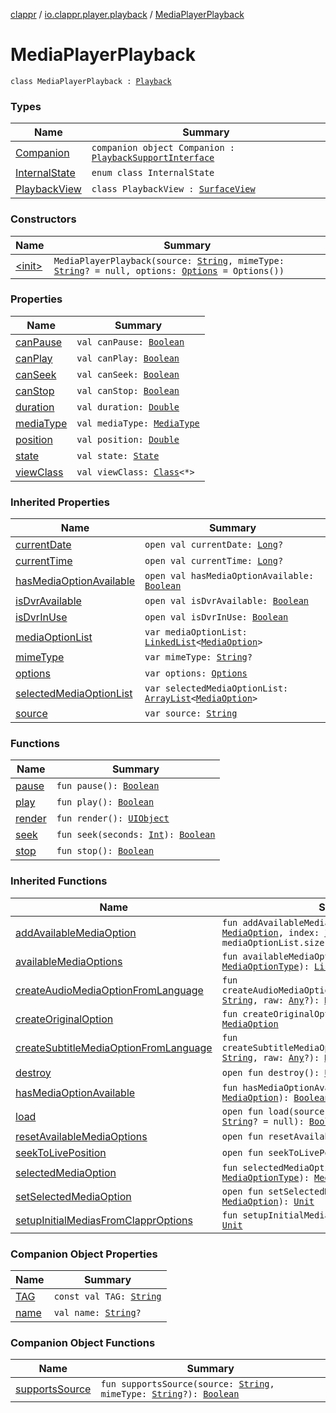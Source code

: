 [clappr](../../index.md) / [io.clappr.player.playback](../index.md) / [MediaPlayerPlayback](./index.md)

# MediaPlayerPlayback

`class MediaPlayerPlayback : `[`Playback`](../../io.clappr.player.components/-playback/index.md)

### Types

| Name | Summary |
|---|---|
| [Companion](-companion/index.md) | `companion object Companion : `[`PlaybackSupportInterface`](../../io.clappr.player.components/-playback-support-interface/index.md) |
| [InternalState](-internal-state/index.md) | `enum class InternalState` |
| [PlaybackView](-playback-view/index.md) | `class PlaybackView : `[`SurfaceView`](https://developer.android.com/reference/android/view/SurfaceView.html) |

### Constructors

| Name | Summary |
|---|---|
| [&lt;init&gt;](-init-.md) | `MediaPlayerPlayback(source: `[`String`](https://kotlinlang.org/api/latest/jvm/stdlib/kotlin/-string/index.html)`, mimeType: `[`String`](https://kotlinlang.org/api/latest/jvm/stdlib/kotlin/-string/index.html)`? = null, options: `[`Options`](../../io.clappr.player.base/-options/index.md)` = Options())` |

### Properties

| Name | Summary |
|---|---|
| [canPause](can-pause.md) | `val canPause: `[`Boolean`](https://kotlinlang.org/api/latest/jvm/stdlib/kotlin/-boolean/index.html) |
| [canPlay](can-play.md) | `val canPlay: `[`Boolean`](https://kotlinlang.org/api/latest/jvm/stdlib/kotlin/-boolean/index.html) |
| [canSeek](can-seek.md) | `val canSeek: `[`Boolean`](https://kotlinlang.org/api/latest/jvm/stdlib/kotlin/-boolean/index.html) |
| [canStop](can-stop.md) | `val canStop: `[`Boolean`](https://kotlinlang.org/api/latest/jvm/stdlib/kotlin/-boolean/index.html) |
| [duration](duration.md) | `val duration: `[`Double`](https://kotlinlang.org/api/latest/jvm/stdlib/kotlin/-double/index.html) |
| [mediaType](media-type.md) | `val mediaType: `[`MediaType`](../../io.clappr.player.components/-playback/-media-type/index.md) |
| [position](position.md) | `val position: `[`Double`](https://kotlinlang.org/api/latest/jvm/stdlib/kotlin/-double/index.html) |
| [state](state.md) | `val state: `[`State`](../../io.clappr.player.components/-playback/-state/index.md) |
| [viewClass](view-class.md) | `val viewClass: `[`Class`](https://developer.android.com/reference/java/lang/Class.html)`<*>` |

### Inherited Properties

| Name | Summary |
|---|---|
| [currentDate](../../io.clappr.player.components/-playback/current-date.md) | `open val currentDate: `[`Long`](https://kotlinlang.org/api/latest/jvm/stdlib/kotlin/-long/index.html)`?` |
| [currentTime](../../io.clappr.player.components/-playback/current-time.md) | `open val currentTime: `[`Long`](https://kotlinlang.org/api/latest/jvm/stdlib/kotlin/-long/index.html)`?` |
| [hasMediaOptionAvailable](../../io.clappr.player.components/-playback/has-media-option-available.md) | `open val hasMediaOptionAvailable: `[`Boolean`](https://kotlinlang.org/api/latest/jvm/stdlib/kotlin/-boolean/index.html) |
| [isDvrAvailable](../../io.clappr.player.components/-playback/is-dvr-available.md) | `open val isDvrAvailable: `[`Boolean`](https://kotlinlang.org/api/latest/jvm/stdlib/kotlin/-boolean/index.html) |
| [isDvrInUse](../../io.clappr.player.components/-playback/is-dvr-in-use.md) | `open val isDvrInUse: `[`Boolean`](https://kotlinlang.org/api/latest/jvm/stdlib/kotlin/-boolean/index.html) |
| [mediaOptionList](../../io.clappr.player.components/-playback/media-option-list.md) | `var mediaOptionList: `[`LinkedList`](https://developer.android.com/reference/java/util/LinkedList.html)`<`[`MediaOption`](../../io.clappr.player.components/-media-option/index.md)`>` |
| [mimeType](../../io.clappr.player.components/-playback/mime-type.md) | `var mimeType: `[`String`](https://kotlinlang.org/api/latest/jvm/stdlib/kotlin/-string/index.html)`?` |
| [options](../../io.clappr.player.components/-playback/options.md) | `var options: `[`Options`](../../io.clappr.player.base/-options/index.md) |
| [selectedMediaOptionList](../../io.clappr.player.components/-playback/selected-media-option-list.md) | `var selectedMediaOptionList: `[`ArrayList`](https://kotlinlang.org/api/latest/jvm/stdlib/kotlin.collections/-array-list/index.html)`<`[`MediaOption`](../../io.clappr.player.components/-media-option/index.md)`>` |
| [source](../../io.clappr.player.components/-playback/source.md) | `var source: `[`String`](https://kotlinlang.org/api/latest/jvm/stdlib/kotlin/-string/index.html) |

### Functions

| Name | Summary |
|---|---|
| [pause](pause.md) | `fun pause(): `[`Boolean`](https://kotlinlang.org/api/latest/jvm/stdlib/kotlin/-boolean/index.html) |
| [play](play.md) | `fun play(): `[`Boolean`](https://kotlinlang.org/api/latest/jvm/stdlib/kotlin/-boolean/index.html) |
| [render](render.md) | `fun render(): `[`UIObject`](../../io.clappr.player.base/-u-i-object/index.md) |
| [seek](seek.md) | `fun seek(seconds: `[`Int`](https://kotlinlang.org/api/latest/jvm/stdlib/kotlin/-int/index.html)`): `[`Boolean`](https://kotlinlang.org/api/latest/jvm/stdlib/kotlin/-boolean/index.html) |
| [stop](stop.md) | `fun stop(): `[`Boolean`](https://kotlinlang.org/api/latest/jvm/stdlib/kotlin/-boolean/index.html) |

### Inherited Functions

| Name | Summary |
|---|---|
| [addAvailableMediaOption](../../io.clappr.player.components/-playback/add-available-media-option.md) | `fun addAvailableMediaOption(media: `[`MediaOption`](../../io.clappr.player.components/-media-option/index.md)`, index: `[`Int`](https://kotlinlang.org/api/latest/jvm/stdlib/kotlin/-int/index.html)` = mediaOptionList.size): `[`Unit`](https://kotlinlang.org/api/latest/jvm/stdlib/kotlin/-unit/index.html) |
| [availableMediaOptions](../../io.clappr.player.components/-playback/available-media-options.md) | `fun availableMediaOptions(type: `[`MediaOptionType`](../../io.clappr.player.components/-media-option-type/index.md)`): `[`List`](https://kotlinlang.org/api/latest/jvm/stdlib/kotlin.collections/-list/index.html)`<`[`MediaOption`](../../io.clappr.player.components/-media-option/index.md)`>` |
| [createAudioMediaOptionFromLanguage](../../io.clappr.player.components/-playback/create-audio-media-option-from-language.md) | `fun createAudioMediaOptionFromLanguage(language: `[`String`](https://kotlinlang.org/api/latest/jvm/stdlib/kotlin/-string/index.html)`, raw: `[`Any`](https://kotlinlang.org/api/latest/jvm/stdlib/kotlin/-any/index.html)`?): `[`MediaOption`](../../io.clappr.player.components/-media-option/index.md) |
| [createOriginalOption](../../io.clappr.player.components/-playback/create-original-option.md) | `fun createOriginalOption(raw: `[`Any`](https://kotlinlang.org/api/latest/jvm/stdlib/kotlin/-any/index.html)`?): `[`MediaOption`](../../io.clappr.player.components/-media-option/index.md) |
| [createSubtitleMediaOptionFromLanguage](../../io.clappr.player.components/-playback/create-subtitle-media-option-from-language.md) | `fun createSubtitleMediaOptionFromLanguage(language: `[`String`](https://kotlinlang.org/api/latest/jvm/stdlib/kotlin/-string/index.html)`, raw: `[`Any`](https://kotlinlang.org/api/latest/jvm/stdlib/kotlin/-any/index.html)`?): `[`MediaOption`](../../io.clappr.player.components/-media-option/index.md) |
| [destroy](../../io.clappr.player.components/-playback/destroy.md) | `open fun destroy(): `[`Unit`](https://kotlinlang.org/api/latest/jvm/stdlib/kotlin/-unit/index.html) |
| [hasMediaOptionAvailable](../../io.clappr.player.components/-playback/has-media-option-available.md) | `fun hasMediaOptionAvailable(mediaOption: `[`MediaOption`](../../io.clappr.player.components/-media-option/index.md)`): `[`Boolean`](https://kotlinlang.org/api/latest/jvm/stdlib/kotlin/-boolean/index.html) |
| [load](../../io.clappr.player.components/-playback/load.md) | `open fun load(source: `[`String`](https://kotlinlang.org/api/latest/jvm/stdlib/kotlin/-string/index.html)`, mimeType: `[`String`](https://kotlinlang.org/api/latest/jvm/stdlib/kotlin/-string/index.html)`? = null): `[`Boolean`](https://kotlinlang.org/api/latest/jvm/stdlib/kotlin/-boolean/index.html) |
| [resetAvailableMediaOptions](../../io.clappr.player.components/-playback/reset-available-media-options.md) | `open fun resetAvailableMediaOptions(): `[`Unit`](https://kotlinlang.org/api/latest/jvm/stdlib/kotlin/-unit/index.html) |
| [seekToLivePosition](../../io.clappr.player.components/-playback/seek-to-live-position.md) | `open fun seekToLivePosition(): `[`Boolean`](https://kotlinlang.org/api/latest/jvm/stdlib/kotlin/-boolean/index.html) |
| [selectedMediaOption](../../io.clappr.player.components/-playback/selected-media-option.md) | `fun selectedMediaOption(type: `[`MediaOptionType`](../../io.clappr.player.components/-media-option-type/index.md)`): `[`MediaOption`](../../io.clappr.player.components/-media-option/index.md)`?` |
| [setSelectedMediaOption](../../io.clappr.player.components/-playback/set-selected-media-option.md) | `open fun setSelectedMediaOption(mediaOption: `[`MediaOption`](../../io.clappr.player.components/-media-option/index.md)`): `[`Unit`](https://kotlinlang.org/api/latest/jvm/stdlib/kotlin/-unit/index.html) |
| [setupInitialMediasFromClapprOptions](../../io.clappr.player.components/-playback/setup-initial-medias-from-clappr-options.md) | `fun setupInitialMediasFromClapprOptions(): `[`Unit`](https://kotlinlang.org/api/latest/jvm/stdlib/kotlin/-unit/index.html) |

### Companion Object Properties

| Name | Summary |
|---|---|
| [TAG](-t-a-g.md) | `const val TAG: `[`String`](https://kotlinlang.org/api/latest/jvm/stdlib/kotlin/-string/index.html) |
| [name](name.md) | `val name: `[`String`](https://kotlinlang.org/api/latest/jvm/stdlib/kotlin/-string/index.html)`?` |

### Companion Object Functions

| Name | Summary |
|---|---|
| [supportsSource](supports-source.md) | `fun supportsSource(source: `[`String`](https://kotlinlang.org/api/latest/jvm/stdlib/kotlin/-string/index.html)`, mimeType: `[`String`](https://kotlinlang.org/api/latest/jvm/stdlib/kotlin/-string/index.html)`?): `[`Boolean`](https://kotlinlang.org/api/latest/jvm/stdlib/kotlin/-boolean/index.html) |
